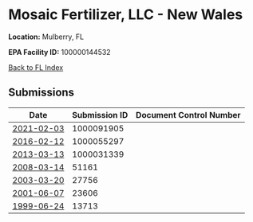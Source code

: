 # Mosaic Fertilizer, LLC - New Wales

**Location:** Mulberry, FL

**EPA Facility ID:** 100000144532

[Back to FL Index](../../index.md)

## Submissions

| Date | Submission ID | Document Control Number |
|------|--------------|-------------------------|
| [2021-02-03](submissions/1000091905.md) | 1000091905 |  |
| [2016-02-12](submissions/1000055297.md) | 1000055297 |  |
| [2013-03-13](submissions/1000031339.md) | 1000031339 |  |
| [2008-03-14](submissions/51161.md) | 51161 |  |
| [2003-03-20](submissions/27756.md) | 27756 |  |
| [2001-06-07](submissions/23606.md) | 23606 |  |
| [1999-06-24](submissions/13713.md) | 13713 |  |

